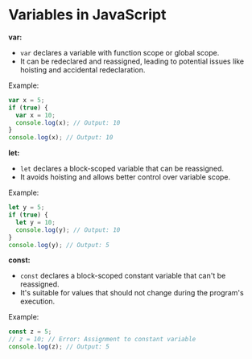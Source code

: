 # Variables in JavaScript

**var:**

- `var` declares a variable with function scope or global scope.
- It can be redeclared and reassigned, leading to potential issues like hoisting and accidental redeclaration.

Example:

```javascript
var x = 5;
if (true) {
  var x = 10;
  console.log(x); // Output: 10
}
console.log(x); // Output: 10
```

**let:**

- `let` declares a block-scoped variable that can be reassigned.
- It avoids hoisting and allows better control over variable scope.

Example:

```javascript
let y = 5;
if (true) {
  let y = 10;
  console.log(y); // Output: 10
}
console.log(y); // Output: 5
```

**const:**

- `const` declares a block-scoped constant variable that can't be reassigned.
- It's suitable for values that should not change during the program's execution.

Example:

```javascript
const z = 5;
// z = 10; // Error: Assignment to constant variable
console.log(z); // Output: 5
```
